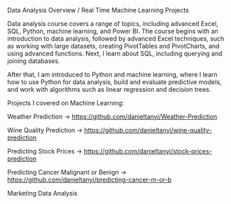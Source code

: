 Data Analysis Overview / Real Time Machine Learning Projects


Data analysis course covers a range of topics, including advanced Excel, SQL, Python, machine learning, and Power BI. The course begins with an introduction to data analysis, followed by advanced Excel techniques, such as working with large datasets, creating PivotTables and PivotCharts, and using advanced functions. Next, I learn about SQL, including querying and joining databases.


After that, I am introduced to Python and machine learning, where I learn how to use Python for data analysis, build and evaluate predictive models, and work with algorithms such as linear regression and decision trees. 


Projects I covered on Machine Learning:

Weather Prediction -> https://github.com/danieltanyi/Weather-Prediction

Wine Quality Prediction -> https://github.com/danieltanyi/wine-quality-prediction

Predicting Stock Prices -> https://github.com/danieltanyi/stock-prices-prediction

Predicting Cancer Malignant or Benign -> https://github.com/danieltanyi/predicting-cancer-m-or-b

Marketing Data Analysis

